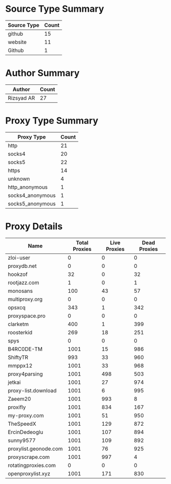 # Source Type Summary

| Source Type | Count |
|-------------|-------|
| github | 15 |
| website | 11 |
| Github | 1 |


# Author Summary

| Author | Count |
|--------|-------|
| Rizsyad AR | 27 |


# Proxy Type Summary

| Proxy Type | Count |
|------------|-------|
| http | 21 |
| socks4 | 20 |
| socks5 | 22 |
| https | 14 |
| unknown | 4 |
| http_anonymous | 1 |
| socks4_anonymous | 1 |
| socks5_anonymous | 1 |


# Proxy Details

| Name | Total Proxies | Live Proxies | Dead Proxies |
|------|---------------|--------------|---------------|
| zloi-user | 0 | 0 | 0 |
| proxydb.net | 0 | 0 | 0 |
| hookzof | 32 | 0 | 32 |
| rootjazz.com | 1 | 0 | 1 |
| monosans | 100 | 43 | 57 |
| multiproxy.org | 0 | 0 | 0 |
| opsxcq | 343 | 1 | 342 |
| proxyspace.pro | 0 | 0 | 0 |
| clarketm | 400 | 1 | 399 |
| roosterkid | 269 | 18 | 251 |
| spys | 0 | 0 | 0 |
| B4RC0DE-TM | 1001 | 15 | 986 |
| ShiftyTR | 993 | 33 | 960 |
| mmppx12 | 1001 | 33 | 968 |
| proxy4parsing | 1001 | 498 | 503 |
| jetkai | 1001 | 27 | 974 |
| proxy-list.download | 1001 | 6 | 995 |
| Zaeem20 | 1001 | 993 | 8 |
| proxifly | 1001 | 834 | 167 |
| my-proxy.com | 1001 | 51 | 950 |
| TheSpeedX | 1001 | 129 | 872 |
| ErcinDedeoglu | 1001 | 107 | 894 |
| sunny9577 | 1001 | 109 | 892 |
| proxylist.geonode.com | 1001 | 76 | 925 |
| proxyscrape.com | 1001 | 997 | 4 |
| rotatingproxies.com | 0 | 0 | 0 |
| openproxylist.xyz | 1001 | 171 | 830 |

